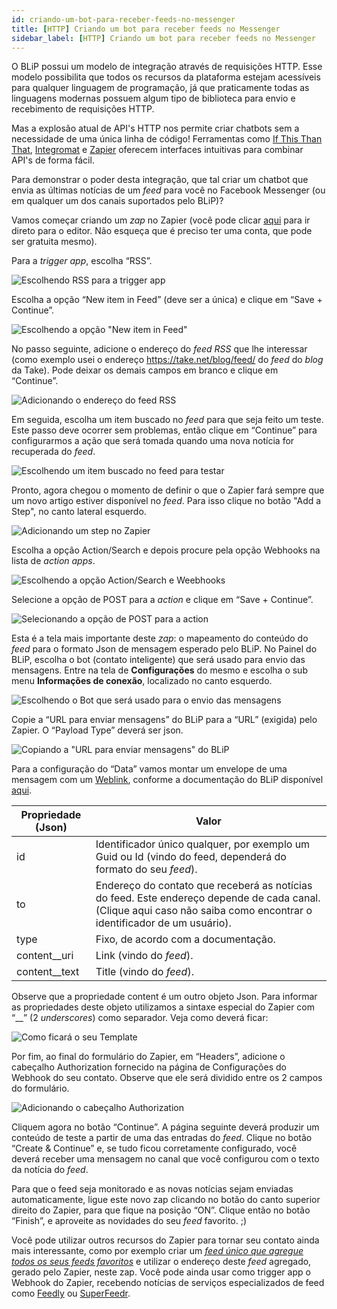 ```yaml
---
id: criando-um-bot-para-receber-feeds-no-messenger
title: [HTTP] Criando um bot para receber feeds no Messenger
sidebar_label: [HTTP] Criando um bot para receber feeds no Messenger
---
```


O BLiP possui um modelo de integração através de requisições HTTP. Esse modelo possibilita que todos os recursos da plataforma estejam acessíveis para qualquer linguagem de programação, já que praticamente todas as linguagens modernas possuem algum tipo de biblioteca para envio e recebimento de requisições HTTP.

Mas a explosão atual de API's HTTP nos permite criar chatbots sem a necessidade de uma única linha de código! Ferramentas como [If This Than That](https://ifttt.com/), [Integromat](https://www.integromat.com/en/) e [Zapier](https://zapier.com/) oferecem interfaces intuitivas para combinar API's de forma fácil.

Para demonstrar o poder desta integração, que tal criar um chatbot que envia as últimas notícias de um *feed* para você no Facebook Messenger (ou em qualquer um dos canais suportados pelo BLiP)?

Vamos começar criando um *zap* no Zapier (você pode clicar [aqui](https://zapier.com/app/login?next=%2Fapp%2Feditor) para ir direto para o editor. Não esqueça que é preciso ter uma conta, que pode ser gratuita mesmo).

Para a *trigger app*, escolha “RSS”.

![Escolhendo RSS para a trigger app](/img/api-sdks/api-sdks-criando-um-bot-para-receber-feeds-no-messenger-1.png)

Escolha a opção “New item in Feed” (deve ser a única) e clique em “Save + Continue”.

![Escolhendo a opção "New item in Feed"](/img/api-sdks/api-sdks-criando-um-bot-para-receber-feeds-no-messenger-2.png)

No passo seguinte, adicione o endereço do *feed RSS* que lhe interessar (como exemplo usei o endereço <https://take.net/blog/feed/> do *feed* do *blog* da Take). Pode deixar os demais campos em branco e clique em “Continue”.

![Adicionando o endereço do feed RSS](/img/api-sdks/api-sdks-criando-um-bot-para-receber-feeds-no-messenger-3.png)

Em seguida, escolha um item buscado no *feed* para que seja feito um teste. Este passo deve ocorrer sem problemas, então clique em “Continue” para configurarmos a ação que será tomada quando uma nova notícia for recuperada do *feed*.

![Escolhendo um item buscado no feed para testar](/img/api-sdks/api-sdks-criando-um-bot-para-receber-feeds-no-messenger-4.png)

Pronto, agora chegou o momento de definir o que o Zapier fará sempre que um novo artigo estiver disponível no *feed*. Para isso clique no botão "Add a Step", no canto lateral esquerdo.

![Adicionando um step no Zapier](/img/api-sdks/api-sdks-criando-um-bot-para-receber-feeds-no-messenger-5.png)

Escolha a opção Action/Search e depois procure pela opção Webhooks na lista de *action apps*.

![Escolhendo a opção Action/Search e Weebhooks](/img/api-sdks/api-sdks-criando-um-bot-para-receber-feeds-no-messenger-6.png)

Selecione a opção de POST para a *action* e clique em “Save + Continue”.

![Selecionando a opção de POST para a action](/img/api-sdks/api-sdks-criando-um-bot-para-receber-feeds-no-messenger-7.png)

Esta é a tela mais importante deste *zap*: o mapeamento do conteúdo do *feed* para o formato Json de mensagem esperado pelo BLiP. No Painel do BLiP, escolha o bot (contato inteligente) que será usado para envio das mensagens. Entre na tela de **Configurações** do mesmo e escolha o sub menu **Informações de conexão**, localizado no canto esquerdo.

![Escolhendo o Bot que será usado para o envio das mensagens](/img/api-sdks/api-sdks-criando-um-bot-para-receber-feeds-no-messenger-8.png)

Copie a “URL para enviar mensagens” do BLiP para a “URL” (exigida) pelo Zapier. O “Payload Type” deverá ser json.

![Copiando a "URL para enviar mensagens" do BLiP](/img/api-sdks/api-sdks-criando-um-bot-para-receber-feeds-no-messenger-9.png)

Para a configuração do “Data” vamos montar um envelope de uma mensagem com um [Weblink](https://docs.blip.ai/#web-link), conforme a documentação do BLiP disponível [aqui](https://docs.blip.ai/#introduction).

| Propriedade (Json) | Valor                                                                                                                                                               | 
|--------------------|----------------------------------------------------------------------------------------------------------------------------------------------------------------------|
| id                 | Identificador único qualquer, por exemplo um Guid ou Id (vindo do feed, dependerá do formato do seu *feed*).                                                         |
| to                 | Endereço do contato que receberá as notícias do feed. Este endereço depende de cada canal. (Clique aqui caso não saiba como encontrar o identificador de um usuário).|
| type	             | Fixo, de acordo com a documentação.                                                                                                                                  |
| content__uri       | Link (vindo do *feed*).                                                                                                                                              |
| content__text	     | Title (vindo do *feed*).                                                                                                                                             |

Observe que a propriedade content é um outro objeto Json. Para informar as propriedades deste objeto utilizamos a sintaxe especial do Zapier com “__” (2 *underscores*) como separador. Veja como deverá ficar:

![Como ficará o seu Template](/img/api-sdks/api-sdks-criando-um-bot-para-receber-feeds-no-messenger-10.png)

Por fim, ao final do formulário do Zapier, em “Headers”, adicione o cabeçalho Authorization fornecido na página de Configurações do Webhook do seu contato. Observe que ele será dividido entre os 2 campos do formulário.

![Adicionando o cabeçalho Authorization](/img/api-sdks/api-sdks-criando-um-bot-para-receber-feeds-no-messenger-10.png)

Cliquem agora no botão “Continue”. A página seguinte deverá produzir um conteúdo de teste a partir de uma das entradas do *feed*. Clique no botão “Create & Continue” e, se tudo ficou corretamente configurado, você deverá receber uma mensagem no canal que você configurou com o texto da notícia do *feed*.

Para que o feed seja monitorado e as novas notícias sejam enviadas automaticamente, ligue este novo zap clicando no botão do canto superior direito do Zapier, para que fique na posição “ON”. Clique então no botão “Finish”, e aproveite as novidades do seu *feed* favorito. ;)

Você pode utilizar outros recursos do Zapier para tornar seu contato ainda mais interessante, como por exemplo criar um [*feed único que agregue todos os seus feeds favoritos*](https://zapier.com/blog/make-your-own-rss-superfeed/) e utilizar o endereço deste *feed* agregado, gerado pelo Zapier, neste zap. Você pode ainda usar como trigger app o Webhook do Zapier, recebendo notícias de serviços especializados de feed como [Feedly](https://developer.feedly.com/) ou [SuperFeedr](https://superfeedr.com/subscriber).

